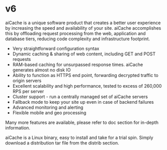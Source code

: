 # v6
aiCache is a unique software product that creates a better user experience by increasing the speed and availability of your site. aiCache accomplishes this by offloading request processing from the web, application and database tiers, reducing code complexity and infrastructure footprint.

* Very straightforward configuration syntax
* Dynamic caching & sharing of web content, including GET and POST requests
* RAM-based caching for unsurpassed response times. aiCache generates almost no disk IO
* Ability to function as HTTPS end point, forwarding decrypted traffic to origin servers
* Excellent scalability and high performance, tested to excess of 260,000 RPS per server
* Cluster support - run a centrally managed set of aiCache servers
* Fallback mode to keep your site up even in case of backend failures
* Advanced monitoring and alerting
* Flexible mobile and geo processing

Many more features are available, please refer to doc section for in-depth information.

aiCache is a Linux binary, easy to install and take for a trial spin. Simply download a distribution tar file from the distrib section.
